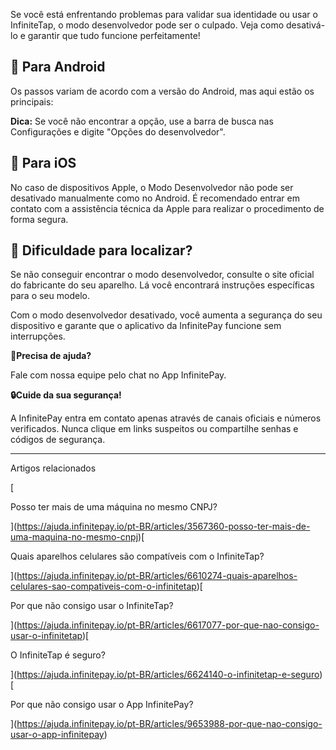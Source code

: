 Se você está enfrentando problemas para validar sua identidade ou usar o InfiniteTap, o modo desenvolvedor pode ser o culpado. Veja como desativá-lo e garantir que tudo funcione perfeitamente!

## **🤖 Para Android**

Os passos variam de acordo com a versão do Android, mas aqui estão os principais:

**Dica:** Se você não encontrar a opção, use a barra de busca nas Configurações e digite "Opções do desenvolvedor".

## **🍎 Para iOS**

No caso de dispositivos Apple, o Modo Desenvolvedor não pode ser desativado manualmente como no Android. É recomendado entrar em contato com a assistência técnica da Apple para realizar o procedimento de forma segura.

## **🔎 Dificuldade para localizar?**

Se não conseguir encontrar o modo desenvolvedor, consulte o site oficial do fabricante do seu aparelho. Lá você encontrará instruções específicas para o seu modelo.

Com o modo desenvolvedor desativado, você aumenta a segurança do seu dispositivo e garante que o aplicativo da InfinitePay funcione sem interrupções.

**🔔Precisa de ajuda?**

Fale com nossa equipe pelo chat no App InfinitePay.

**🔒Cuide da sua segurança!**

A InfinitePay entra em contato apenas através de canais oficiais e números verificados. Nunca clique em links suspeitos ou compartilhe senhas e códigos de segurança.

___

Artigos relacionados

[

Posso ter mais de uma máquina no mesmo CNPJ?

](https://ajuda.infinitepay.io/pt-BR/articles/3567360-posso-ter-mais-de-uma-maquina-no-mesmo-cnpj)[

Quais aparelhos celulares são compatíveis com o InfiniteTap?

](https://ajuda.infinitepay.io/pt-BR/articles/6610274-quais-aparelhos-celulares-sao-compativeis-com-o-infinitetap)[

Por que não consigo usar o InfiniteTap?

](https://ajuda.infinitepay.io/pt-BR/articles/6617077-por-que-nao-consigo-usar-o-infinitetap)[

O InfiniteTap é seguro?

](https://ajuda.infinitepay.io/pt-BR/articles/6624140-o-infinitetap-e-seguro)[

Por que não consigo usar o App InfinitePay?

](https://ajuda.infinitepay.io/pt-BR/articles/9653988-por-que-nao-consigo-usar-o-app-infinitepay)
